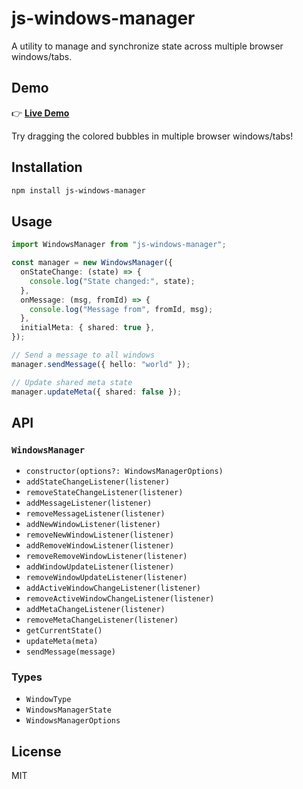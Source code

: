 # js-windows-manager

A utility to manage and synchronize state across multiple browser windows/tabs.

## Demo

👉 **[Live Demo](https://windows-manager-example.vercel.app/)**

Try dragging the colored bubbles in multiple browser windows/tabs!

## Installation

```sh
npm install js-windows-manager
```

## Usage

```ts
import WindowsManager from "js-windows-manager";

const manager = new WindowsManager({
  onStateChange: (state) => {
    console.log("State changed:", state);
  },
  onMessage: (msg, fromId) => {
    console.log("Message from", fromId, msg);
  },
  initialMeta: { shared: true },
});

// Send a message to all windows
manager.sendMessage({ hello: "world" });

// Update shared meta state
manager.updateMeta({ shared: false });
```

## API

### `WindowsManager`

- `constructor(options?: WindowsManagerOptions)`
- `addStateChangeListener(listener)`
- `removeStateChangeListener(listener)`
- `addMessageListener(listener)`
- `removeMessageListener(listener)`
- `addNewWindowListener(listener)`
- `removeNewWindowListener(listener)`
- `addRemoveWindowListener(listener)`
- `removeRemoveWindowListener(listener)`
- `addWindowUpdateListener(listener)`
- `removeWindowUpdateListener(listener)`
- `addActiveWindowChangeListener(listener)`
- `removeActiveWindowChangeListener(listener)`
- `addMetaChangeListener(listener)`
- `removeMetaChangeListener(listener)`
- `getCurrentState()`
- `updateMeta(meta)`
- `sendMessage(message)`

### Types

- `WindowType`
- `WindowsManagerState`
- `WindowsManagerOptions`

## License

MIT
